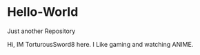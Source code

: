 # Hello-World
Just another Repository 

Hi, IM TorturousSword8 here. I Like gaming and watching ANIME.
